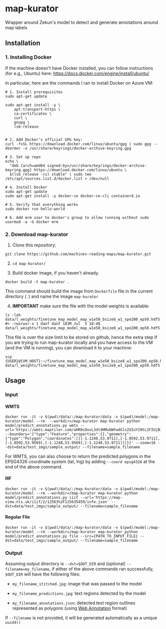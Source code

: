 # map-kurator
Wrapper around Zekun's model to detect and generate annotations around map labels


## Installation
### 1. Installing Docker
If the machine doesn't have Docker installed, you can follow instructions (for e.g., Ubuntu) here: https://docs.docker.com/engine/install/ubuntu/

In particular, here are the commands I ran to install Docker on Azure VM: 
```shell
# 1. Install prerequisites 
sudo apt-get update

sudo apt-get install -y \
    apt-transport-https \
    ca-certificates \
    curl \
    gnupg \
    lsb-release


# 2. Add Docker’s official GPG key:
curl -fsSL https://download.docker.com/linux/ubuntu/gpg | sudo gpg --dearmor -o /usr/share/keyrings/docker-archive-keyring.gpg

# 3. Set up repo
echo \
  "deb [arch=amd64 signed-by=/usr/share/keyrings/docker-archive-keyring.gpg] https://download.docker.com/linux/ubuntu \
  $(lsb_release -cs) stable" | sudo tee /etc/apt/sources.list.d/docker.list > /dev/null
  
# 4. Install Docker
sudo apt-get update
sudo apt-get install -y docker-ce docker-ce-cli containerd.io

# 5. Verify that everything works
sudo docker run hello-world

# 6. Add mrm user to docker's group to allow running without sudo
usermod -a -G docker mrm
```

### 2. Download map-kurator

1. Clone this repository: 
```
git clone https://github.com/machines-reading-maps/map-kurator.git
```
2. `cd map-kurator/`

3. Build docker image, if you haven't already. 
```shell
docker build -t map-kurator .
```
This command should build the image from `Dockerfile` file in the current directory (`.`) and name the image `map-kurator`

4. **IMPORTANT** make sure the file with the model weights is available:
```shell
ls -lah data/l_weights/finetune_map_model_map_w1e50_bsize8_w1_spe200_ep50.hdf5 
#> -rwxrwxr-x 1 danf danf 183M Jul  5 18:48 data/l_weights/finetune_map_model_map_w1e50_bsize8_w1_spe200_ep50.hdf5
```
This file is over the size limit to be stored on github, hence the extra step
If you are trying to run map-kurator locally and you have access to the VM (and the VM is running), you can download it to your machine:
```shell
scp {USER}@{VM_HOST}:~/finetune_map_model_map_w1e50_bsize8_w1_spe200_ep50.hdf5 data/l_weights/finetune_map_model_map_w1e50_bsize8_w1_spe200_ep50.hdf5 

```

## Usage

### Input

#### WMTS

```shell
docker run -it -v $(pwd)/data/:/map-kurator/data -v $(pwd)/model:/map-kurator/model --rm  --workdir=/map-kurator map-kurator python model/predict_annotations.py wmts --url='https://wmts.maptiler.com/aHR0cDovL3dtdHMubWFwdGlsZXIuY29tL2FIUjBjSE02THk5dFlYQnpaWEpwWlhNdGRHbHNaWE5sZEhNdWN6TXVZVzFoZW05dVlYZHpMbU52YlM4eU5WOXBibU5vTDNsdmNtdHphR2x5WlM5dFpYUmhaR0YwWVM1cWMyOXUvanNvbg/wmts' --boundary='{"type":"Feature","properties":{},"geometry":{"type":"Polygon","coordinates":[[[-1.1248,53.9711],[-1.0592,53.9711],[-1.0592,53.9569],[-1.1248,53.9569],[-1.1248,53.9711]]]}}' --zoom=16 --dst=data/test_imgs/sample_output/ --filename=sample_filename
```

For WMTS, you can also choose to return the predicted polygons in the EPSG4326 coordinate system (lat, lng) by adding `--coord epsg4326` at the end of the above command.

#### IIIF

```shell
docker run -it -v $(pwd)/data/:/map-kurator/data -v $(pwd)/model:/map-kurator/model --rm --workdir=/map-kurator map-kurator python model/predict_annotations.py iiif --url='https://map-view.nls.uk/iiif/2/12563%2F125635459/info.json' --dst=data/test_imgs/sample_output/ --filename=sample_filename
```

#### Regular File
```shell
docker run -it -v $(pwd)/data/:/map-kurator/data -v $(pwd)/model:/map-kurator/model --rm --workdir=/map-kurator map-kurator python model/predict_annotations.py file --src={PATH_TO_INPUT_FILE} --dst=data/test_imgs/sample_output/ --filename=sample_filename
```

### Output

Assuming output directory is `--dst=$OUT_DIR` and (optional) `--filename=my_filename`, if either of the above commands ran successfully, `$OUT_DIR` will have the following files:

- `my_filename_stitched.jpg`: image that was passed to the model
  
- `my_filename_predictions.jpg`: text regions detected by the model
  
- `my_filename_annotations.json`: detected text region outlines represented as polygons (using [Web Annotation](https://www.w3.org/TR/annotation-model/) format)

If `--filename` is not provided, it will be generated automatically as a unique `uuid4()`
